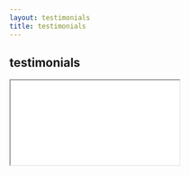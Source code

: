 ```yaml
---
layout: testimonials
title: testimonials
---
```

<div id="content_area">
<div id="content_body">

<div id="testimonials">
<h2>testimonials</h2>
<iframe id="testimonial_iframe" src="/personal/pages/testimonials-iframe.html"></iframe>
</div>

</div>
</div>
